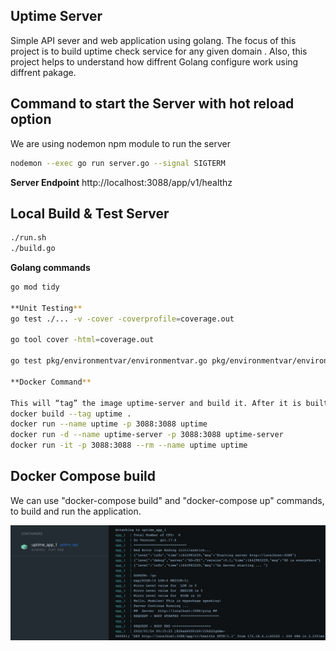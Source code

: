 ## Uptime Server

Simple API sever and web application using golang. The focus of this project is to build uptime check service for any given domain .
Also, this project helps to understand how diffrent Golang configure work using diffrent pakage.

## Command to start the Server with hot reload option

We are using nodemon npm module to run the server

```bash
nodemon --exec go run server.go --signal SIGTERM
```

**Server Endpoint**
http://localhost:3088/app/v1/healthz

## Local Build & Test Server

```bash
./run.sh
./build.go

```

**Golang commands**

```bash
go mod tidy

**Unit Testing**
go test ./... -v -cover -coverprofile=coverage.out

go tool cover -html=coverage.out

go test pkg/environmentvar/environmentvar.go pkg/environmentvar/environmentvar_test.go -v

**Docker Command**

This will “tag” the image uptime-server and build it. After it is built, we can run the image as a container.
docker build --tag uptime .
docker run --name uptime -p 3088:3088 uptime
docker run -d --name uptime-server -p 3088:3088 uptime-server
docker run -it -p 3088:3088 --rm --name uptime uptime
```

## Docker Compose build

We can use "docker-compose build" and "docker-compose up" commands, to build and run the application.

![docker view](uptime_app_Docker_View.png)
